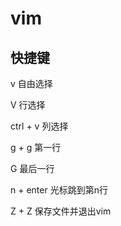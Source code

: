 # vim

## 快捷键

v 自由选择

V 行选择

ctrl + v 列选择

g + g 第一行

G 最后一行

n + enter 光标跳到第n行

Z + Z 保存文件并退出vim

